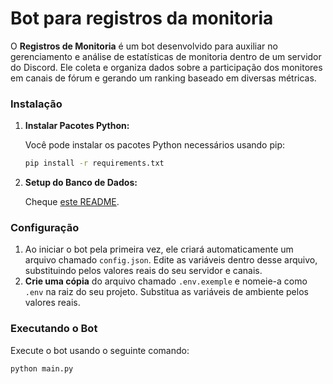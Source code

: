 # Bot para registros da monitoria

O **Registros de Monitoria** é um bot desenvolvido para auxiliar no gerenciamento e análise de estatísticas de monitoria dentro de um servidor do Discord. Ele coleta e organiza dados sobre a participação dos monitores em canais de fórum e gerando um ranking baseado em diversas métricas.

### Instalação

1. **Instalar Pacotes Python:**

    Você pode instalar os pacotes Python necessários usando pip:

    ```sh
    pip install -r requirements.txt
    ```

2. **Setup do Banco de Dados:**

    Cheque [este README](./database/README.md).

### Configuração

1. Ao iniciar o bot pela primeira vez, ele criará automaticamente um arquivo chamado `config.json`. Edite as variáveis dentro desse arquivo, substituindo pelos valores reais do seu servidor e canais.
2. **Crie uma cópia** do arquivo chamado `.env.exemple` e nomeie-a como `.env` na raiz do seu projeto. Substitua as variáveis de ambiente pelos valores reais.


### Executando o Bot

Execute o bot usando o seguinte comando:

```sh
python main.py
```
